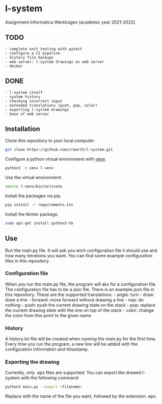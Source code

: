 # l-system
Assignment Informatica Werktuigen (academic year 2021-2022).

## TODO
	- complete unit testing with pytest
	- configure a CI pipeline
	- history file backups
	- web server: l-system drawings on web server
	- docker
## DONE
	- l-system itself
	- system history
	- checking incorrect input
	- extended translations (push, pop, color)
	- exporting l-system drawings
	- base of web server

## Installation
Clone this repository to your local computer.
```bash
git clone https://github.com/crearth/l-system.git
```

Configure a python virtual environment with [venv](https://docs.python.org/3/library/venv.html).
```bash
python3 -m venv l-venv
```

Use the virtual environment.
```bash
source l-venv/bin/activate
```

Install the packages via pip.
```bash
pip install -r requirements.txt
```

Install the tkinter package.
```bash
sudo apt-get install python3-tk
```

## Use
Run the main.py file. It will ask you wich configuration file it should use and how many iterations you want. You can find some example configuration files in this repository.

### Configuration file
When you run the main.py file, the program will aks for a configuration file. The configuration file has to be a json file. There is an example.json file in this repository. These are the supported translations:
	- angle: turn 
	- draw: draw a line
	- forward: move forward without drawing a line
	- nop: do nothing
	- push: push the current drawing state on the stack
	- pop: replace the current drawing state with the one on top of the stack
	- color: change the color from this point to the given name

### History
A history.txt file will be created when running the main.py for the first time. Every time you run the program, a new line will be added with the configuration information and timestamp.  

### Exporting the drawing
Currently, only .eps files are supported.
You can export the drawed l-system with the following command:
```bash
python3 main.py --export <filename>
```
Replace <filename> with the name of the file you want, followed by the extension .eps.
